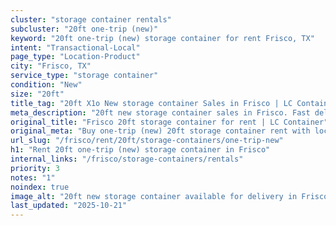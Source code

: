 ```yaml
---
cluster: "storage container rentals"
subcluster: "20ft one-trip (new)"
keyword: "20ft one-trip (new) storage container for rent Frisco, TX"
intent: "Transactional-Local"
page_type: "Location-Product"
city: "Frisco, TX"
service_type: "storage container"
condition: "New"
size: "20ft"
title_tag: "20ft X1o New storage container Sales in Frisco | LC Container"
meta_description: "20ft new storage container sales in Frisco. Fast delivery, competitive pricing. Serving storage containers area. Quote ID: HME. Call (214) 524-4168 for your free quote today."
original_title: "Frisco 20ft storage container for rent | LC Container"
original_meta: "Buy one-trip (new) 20ft storage container rent with local delivery in Frisco, TX. LC Container — local Since 2003. Request a fast quote today."
url_slug: "/frisco/rent/20ft/storage-containers/one-trip-new"
h1: "Rent 20ft one-trip (new) storage container in Frisco"
internal_links: "/frisco/storage-containers/rentals"
priority: 3
notes: "1"
noindex: true
image_alt: "20ft new storage container available for delivery in Frisco"
last_updated: "2025-10-21"
---
```


<!-- TODO: Add unique city/inventory copy, images, and internal links here. -->
